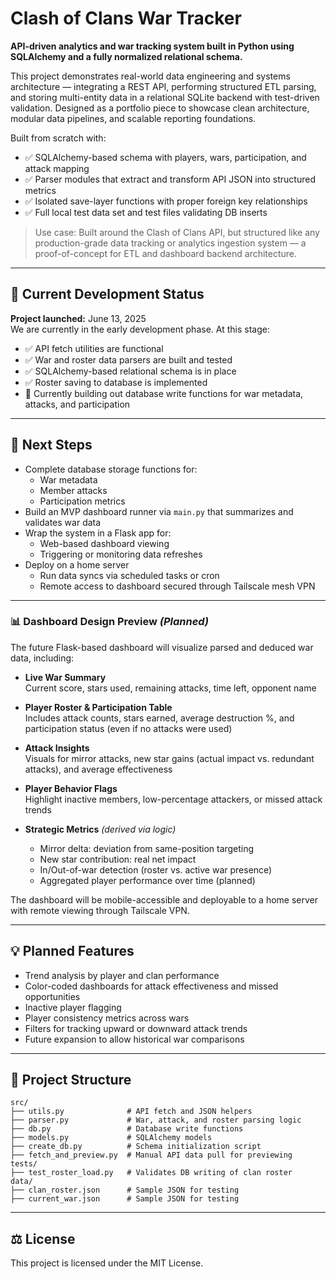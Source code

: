 # Clash of Clans War Tracker

**API-driven analytics and war tracking system built in Python using SQLAlchemy and a fully normalized relational schema.**

This project demonstrates real-world data engineering and systems architecture — integrating a REST API, performing structured ETL parsing, and storing multi-entity data in a relational SQLite backend with test-driven validation. Designed as a portfolio piece to showcase clean architecture, modular data pipelines, and scalable reporting foundations.

Built from scratch with:

- ✅ SQLAlchemy-based schema with players, wars, participation, and attack mapping
- ✅ Parser modules that extract and transform API JSON into structured metrics
- ✅ Isolated save-layer functions with proper foreign key relationships
- ✅ Full local test data set and test files validating DB inserts

> Use case: Built around the Clash of Clans API, but structured like any production-grade data tracking or analytics ingestion system — a proof-of-concept for ETL and dashboard backend architecture.
---

## 🔧 Current Development Status

**Project launched:** June 13, 2025  
We are currently in the early development phase. At this stage:

- ✅ API fetch utilities are functional
- ✅ War and roster data parsers are built and tested
- ✅ SQLAlchemy-based relational schema is in place
- ✅ Roster saving to database is implemented
- 🔄 Currently building out database write functions for war metadata, attacks, and participation

---

## 🧩 Next Steps

- Complete database storage functions for:
  - War metadata
  - Member attacks
  - Participation metrics
- Build an MVP dashboard runner via `main.py` that summarizes and validates war data
- Wrap the system in a Flask app for:
  - Web-based dashboard viewing
  - Triggering or monitoring data refreshes
- Deploy on a home server
  - Run data syncs via scheduled tasks or cron
  - Remote access to dashboard secured through Tailscale mesh VPN

---

### 📊 Dashboard Design Preview *(Planned)*

The future Flask-based dashboard will visualize parsed and deduced war data, including:

- **Live War Summary**  
  Current score, stars used, remaining attacks, time left, opponent name

- **Player Roster & Participation Table**  
  Includes attack counts, stars earned, average destruction %, and participation status (even if no attacks were used)

- **Attack Insights**  
  Visuals for mirror attacks, new star gains (actual impact vs. redundant attacks), and average effectiveness

- **Player Behavior Flags**  
  Highlight inactive members, low-percentage attackers, or missed attack trends

- **Strategic Metrics** *(derived via logic)*  
  - Mirror delta: deviation from same-position targeting  
  - New star contribution: real net impact  
  - In/Out-of-war detection (roster vs. active war presence)  
  - Aggregated player performance over time (planned)

The dashboard will be mobile-accessible and deployable to a home server with remote viewing through Tailscale VPN.

---

## 💡 Planned Features

- Trend analysis by player and clan performance
- Color-coded dashboards for attack effectiveness and missed opportunities
- Inactive player flagging
- Player consistency metrics across wars
- Filters for tracking upward or downward attack trends
- Future expansion to allow historical war comparisons

---

## 📁 Project Structure

```
src/
├── utils.py              # API fetch and JSON helpers
├── parser.py             # War, attack, and roster parsing logic
├── db.py                 # Database write functions
├── models.py             # SQLAlchemy models
├── create_db.py          # Schema initialization script
├── fetch_and_preview.py  # Manual API data pull for previewing
tests/
├── test_roster_load.py   # Validates DB writing of clan roster
data/
├── clan_roster.json      # Sample JSON for testing
├── current_war.json      # Sample JSON for testing
```

---

## ⚖️ License

This project is licensed under the MIT License.
